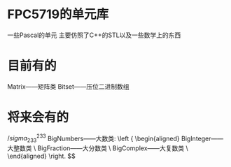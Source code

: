 # FPC5719的单元库
一些Pascal的单元
主要仿照了C++的STL以及一些数学上的东西
# 目前有的
Matrix——矩阵类
Bitset——压位二进制数组

# 将来会有的
$/sigma^233_233$
BigNumbers——大数类:
\left \{ \begin{aligned}
BigInteger——大整数类 \\
BigFraction——大分数类 \\
BigComplex——大复数类 \\
\end{aligned} \right.
$$

